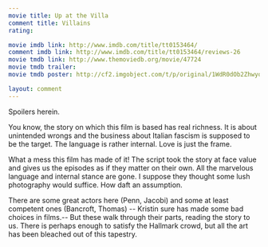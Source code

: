 ```yaml
---
movie title: Up at the Villa
comment title: Villains
rating: 

movie imdb link: http://www.imdb.com/title/tt0153464/
comment imdb link: http://www.imdb.com/title/tt0153464/reviews-26
movie tmdb link: http://www.themoviedb.org/movie/47724
movie tmdb trailer: 
movie tmdb poster: http://cf2.imgobject.com/t/p/original/1WdR0dOb2ZhwyoqCN1owhqZ1M2I.jpg

layout: comment
---
```


Spoilers herein.

You know, the story on which this film is based has real richness. It is about unintended wrongs and the business about Italian fascism is supposed to be the target. The language is rather internal. Love is just the frame.

What a mess this film has made of it! The script took the story at face value and gives us the episodes as if they matter on their own. All the marvelous language and internal stance are gone. I suppose they thought some lush photography would suffice. How daft an assumption.

There are some great actors here (Penn, Jacobi) and some at least competent ones (Bancroft, Thomas) -- Kristin sure has made some bad choices in films.-- But these walk through their parts, reading the story to us. There is perhaps enough to satisfy the Hallmark crowd, but all the art has been bleached out of this tapestry.